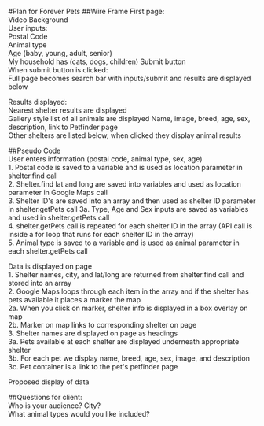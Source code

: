 #Plan for Forever Pets
##Wire Frame
First page:  
	Video Background  
	User inputs:  
		Postal Code  
		Animal type  
		Age (baby, young, adult, senior)  
		My household has (cats, dogs, children)
		Submit button  
	When submit button is clicked:  
		Full page becomes search bar with inputs/submit and results are displayed below    

Results displayed:  
	Nearest shelter results are displayed  
		Gallery style list of all animals are displayed
			Name, image, breed, age, sex, description, link to Petfinder page  
	Other shelters are listed below, when clicked they display animal results    


##Pseudo Code  
User enters information (postal code, animal type, sex, age)  
	1. Postal code is saved to a variable and is used as location parameter in shelter.find call  
	2. Shelter.find lat and long are saved into variables and used as location parameter in Google Maps call  
	3. Shelter ID's are saved into an array and then used as shelter ID parameter in shelter.getPets call
		3a. Type, Age and Sex inputs are saved as variables and used in shelter.getPets call  
	4. shelter.getPets call is repeated for each shelter ID in the array (API call is inside a for loop that runs for each shelter ID in the array)  
	5. Animal type is saved to a variable and is used as animal parameter in each shelter.getPets call    




Data is displayed on page  
	1. Shelter names, city, and lat/long are returned from shelter.find call and stored into an array  
	2. Google Maps loops through each item in the array and if the shelter has pets available it places a marker the map  
		2a. When you click on marker, shelter info is displayed in a box overlay on map  
		2b. Marker on map links to corresponding shelter on page  
	3. Shelter names are displayed on page as headings  
		3a. Pets available at each shelter are displayed underneath appropriate shelter  
		3b. For each pet we display name, breed, age, sex, image, and description  
		3c. Pet container is a link to the pet's petfinder page    


Proposed display of data




##Questions for client:  
Who is your audience? City?  
What animal types would you like included?  



		



